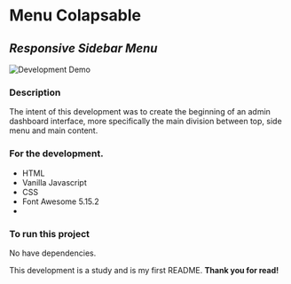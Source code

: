 # Menu Colapsable

## _Responsive Sidebar Menu_

![Development Demo](assets/gif/demo.gif)

### Description

The intent of this development was to create the beginning of an admin dashboard interface, more specifically the main division between top, side menu and main content.

### For the development.

- HTML
- Vanilla Javascript
- CSS
- Font Awesome 5.15.2
-

### To run this project

No have dependencies.

This development is a study and is my first README.
**Thank you for read!**
